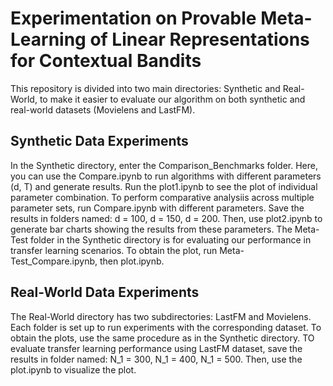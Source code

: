 # Experimentation on Provable Meta-Learning of Linear Representations for Contextual Bandits
This repository is divided into two main directories: Synthetic and Real-World, to make it easier to evaluate our algorithm on both synthetic and real-world datasets (Movielens and LastFM). 
## Synthetic Data Experiments
In the Synthetic directory, enter the Comparison_Benchmarks folder. Here, you can use the Compare.ipynb to run algorithms with different parameters (d, T) and generate results. Run the plot1.ipynb to see the plot of individual parameter combination. To perform comparative analysiis across multiple parameter sets, run Compare.ipynb with different parameters. Save the results in folders named: d = 100, d = 150, d = 200. Then, use plot2.ipynb to generate bar charts showing the results from these parameters. The Meta-Test folder in the Synthetic directory is for evaluating our performance in transfer learning scenarios. To obtain the plot, run Meta-Test_Compare.ipynb, then plot.ipynb. 
## Real-World Data Experiments
The Real-World directory has two subdirectories: LastFM and Movielens. Each folder is set up to run experiments with the corresponding dataset. To obtain the plots, use the same procedure as in the Synthetic directory. TO evaluate transfer learning performance using LastFM dataset, save the results in folder named: N_1 = 300, N_1 = 400, N_1 = 500. Then, use the plot.ipynb to visualize the plot. 
